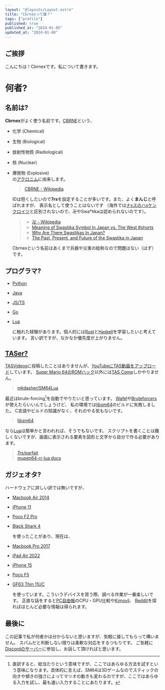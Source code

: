 ```yaml
---
layout: "@layouts/Layout.astro"
title: "Cbrnexって誰？"
tags: ["profile"]
published: true
published_at: "2024-01-05"
updated_at: "2024-01-08"
---
```


## ご挨拶  

  こんにちは！Cbrnexです。私について書きます。  

# 何者?  

[cbrne]: https://ja.wikipedia.org/wiki/CBRNE
[acronym]: https://ja.wikipedia.org/wiki/%E9%A0%AD%E5%AD%97%E8%AA%9E  
[h-kenkreuz]: https://ja.wikipedia.org/wiki/%E3%83%8F%E3%83%BC%E3%82%B1%E3%83%B3%E3%82%AF%E3%83%AD%E3%82%A4%E3%83%84  

## 名前は?  

  **Cbrnex**がよく使う名前です。[CBRNE][cbrne]という、

- 化学 (Chemical)  
- 生物 (Biological)  
- 放射性物質 (Radiological)  
- 核 (Nuclear)  
- 爆発物 (Explosive)  
  の[アクロニム][acronym]に由来します。  

  > [CBRNE - Wikipedia][cbrne]  

  IDは短くしたいので**7rs**を設定することが多いです。また、よく**まんじ**と呼ばれますが、
  表示名として使うことはないです
  （海外では[ナxスのハxケンクロイツ][h-kenkreuz]と区別されないので、卍やSwa*tikaは認められないのです）。  

  > - [卍 - Wikipedia](https://ja.wikipedia.org/wiki/%E5%8D%8D)  
  > - [Meaning of Swastika Symbol In Japan vs. The West #shorts](https://youtu.be/Di4pA8-gBY0)  
  > - [Why Are There Swastikas In Japan?](https://www.tofugu.com/japan/japanese-swastika/)  
  > - [The Past, Present, and Future of the Swastika in Japan](https://www.asianstudies.org/publications/eaa/archives/the-past-present-and-future-of-the-swastika-in-japan/)  

  Cbrnexという名前はあくまで兵器や災害の総称なので問題はない（はず）です。  

[python]: https://www.python.org/  
[java]: https://www.java.com/ja/  
[typescript]: https://www.typescriptlang.org/  
[go]: https://go.dev/  
[lua]: https://www.lua.org/  
[haskell]: https://www.haskell.org/  
[rust]: https://www.rust-lang.org/ja  

## プログラマ?  

- [Python][python]  
- [Java][java]  
- [JS/TS][typescript]  
- [Go][go]  
- [Lua][lua]  

  に触れた経験があります。個人的には[Rust][rust]と[Haskell][haskell]を学習したいと考えています。
  言い訳ですが、なかなか優先度が上がりません。  

[youtube]: https://7rs.dev/yt2  
[tasvideos]: https://tasvideos.org/  
[wiki-tas]: https://ja.wikipedia.org/wiki/TAS_(%E3%82%B2%E3%83%BC%E3%83%A0)  
[romhacking.com]: https://romhacking.com/  
[wafel]: https://github.com/branpk/wafel  
[libsm64]: https://github.com/libsm64/libsm64  
[sm64_bruteforcers]: https://github.com/FramePerfection/sm64_bruteforcers  

## [TASer?][wiki-tas]

  [TASVideos][tasvideos]に投稿したことはありませんが、[YouTubeにTAS動画をアップロード][youtube]しています。
  [Super Mario 64のROMハック][romhacking.com]以外には[TAS Comp](https://discord.gg/sm64tas)しかやりません。  

  > [mkdasher/SM64Lua](https://github.com/mkdasher/SM64Lua)  

  最近はbrute-forcing[^brute-forcing]を自動でやりたいと思っています。
  [Wafel][wafel]や[Bruteforcers][sm64_bruteforcers]が使えたらいいんでしょうけど、
  私の環境では[libsm64][libsm64]のビルドに失敗しました。
  C言語やビルドの知識がなく、それのやる気もないです。  

  > [libsm64][libsm64]  

  なら[Lua][lua]は簡単かと言われれば、そうでもないです。
  スクリプトを書くことは難しくないですが、画面に表示される要素を図形と文字から自分で作る必要があります。  

  > [7rs/parfait](https://github.com/7rs/parfait)  
  > [mupen64-rr-lua docs](https://wade7wastaken.github.io/MupenLuaDoc/)  

[^brute-forcing]: 直訳すると、総当たりという意味ですが、ここではあらゆる方法を試すという意味になります。具体的に言えば、SM64は3Dゲームなのでスティックの向きや傾きの強さによってマリオの動きも変わるのですが、ここではあらゆる入力を試し、最も速い入力することにあたります。  

[iphone11]: https://support.apple.com/kb/SP804  
[macbook-air-2014]: https://support.apple.com/kb/sp700  
[poco-f2-pro]: https://www.po.co/global/poco-f2-pro/  
[black-shark-4]: https://www.kimovil.com/en/where-to-buy-black-shark-4  
[macbook-pro-2017]: https://support.apple.com/kb/SP754  
[ipad-air-2022]: https://support.apple.com/kb/SP866  
[iphone15]: https://support.apple.com/kb/SP901  
[poco-f5]: https://www.po.co/global/product/poco-f5  
[gf63]: https://jp.msi.com/Laptop/GF63-Thin-11UX  
[pcfreebook]: https://pcfreebook.com/  
[kimovil]: https://www.kimovil.com/en/  
[reddit]: https://www.reddit.com/  

## ガジェオタ?  

  ハードウェアに詳しい訳では無いですが、  

- [Macbook Air 2014][macbook-air-2014]  
- [iPhone 11][iphone11]  
- [Poco F2 Pro][poco-f2-pro]  
- [Black Shark 4][black-shark-4]  

  を使ったことがあり、現在は、  

- [Macbook Pro 2017][macbook-pro-2017]  
- [iPad Air 2022][ipad-air-2022]  
- [iPhone 15][iphone15]  
- [Poco F5][poco-f5]  
- [GF63 Thin 11UC][gf63]  

  を使っています。こういうデバイスを買う際、調べる作業が一番楽しいです。
  正直な話をすると[PC自由帳][pcfreebook]のCPU・GPU比較や[Kimovil][kimovil]、
  [Reddit][reddit]を探ればほとんど必要な情報は得られます。  

## 最後に  

  この記事で私が何者かは分からないと思いますが、気軽に接してもらって構いません。
  スパムだと判断しない限りは柔軟な対応をするつもりです。
  ご気軽に[Discordのサーバー](https://7rs.dev/d)に参加し、お話して頂ければと思います。  
